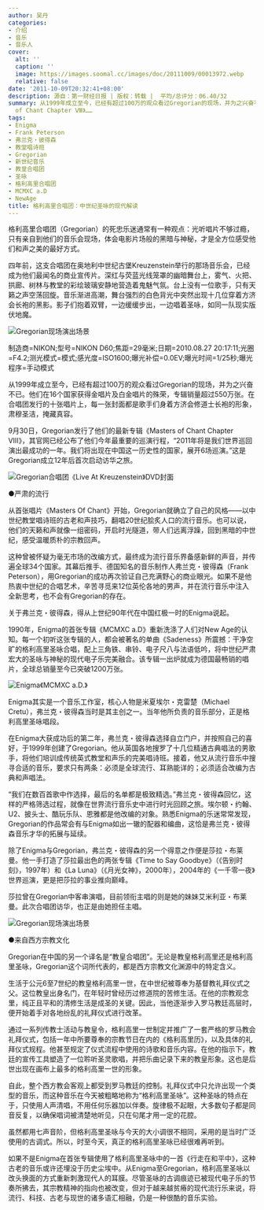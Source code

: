 ```yaml
---
author: 吴丹
categories:
- 介绍
- 音乐
- 音乐人
cover:
  alt: ''
  caption: ''
  image: https://images.soomal.cc/images/doc/20111009/00013972.webp
  relative: false
date: '2011-10-09T20:32:41+08:00'
description: 源自：第一财经日报 | 版权：转载 |  平均/总评分：06.40/32
summary: 从1999年成立至今，已经有超过100万的观众看过Gregorian的现场，并为之兴奋不已。他们在16个国家获得金唱片及白金唱片的殊荣，专辑销量超过550万张。在合唱团发行的十张唱片上，每一张封面都是歌手们身着方济会修道士长袍的形象，肃穆圣洁，掩藏真容。9月30日，Gregorian发行了他们的最新专辑《Masters
  of Chant Chapter Ⅷ》……
tags:
- Enigma
- Frank Peterson
- 弗兰克・彼得森
- 教堂唱诗班
- Gregorian
- 新世纪音乐
- 教皇合唱团
- 圣咏
- 格利高里合唱团
- MCMXC a.D
- NewAge
title: 格利高里合唱团：中世纪圣咏的现代解读
---
```


格利高里合唱团（Gregorian）的死忠乐迷通常有一种观点：光听唱片不够过瘾，只有亲自到他们的音乐会现场，体会电影片场般的黑暗与神秘，才是全方位感受他们和声之美的最好方式。

四年前，这支合唱团在奥地利中世纪古堡Kreuzenstein举行的那场音乐会，已经成为他们最闻名的商业宣传片。深红与荧蓝光线笼罩的幽暗舞台上，雾气、火把、拱廊、树林与教堂的彩绘玻璃安静地营造着鬼魅气氛。台上没有一位歌手，只有天籁之声空荡回旋。音乐渐进高潮，舞台强烈的白色背光中突然出现十几位穿着方济会长袍的黑影。影子们抱着双臂，一边缓缓步出，一边唱着圣咏，如同一队现实版伏地魔。

![Gregorian现场演出场景](https://images.soomal.cc/images/doc/20111009/00013973.webp)

制造商=NIKON;型号=NIKON D60;焦距=29毫米;日期=2010.08.27 20:17:11;光圈=F4.2;测光模式=模式;感光度=ISO1600;曝光补偿=0.0EV;曝光时间=1/25秒;曝光程序=手动模式



从1999年成立至今，已经有超过100万的观众看过Gregorian的现场，并为之兴奋不已。他们在16个国家获得金唱片及白金唱片的殊荣，专辑销量超过550万张。在合唱团发行的十张唱片上，每一张封面都是歌手们身着方济会修道士长袍的形象，肃穆圣洁，掩藏真容。

9月30日，Gregorian发行了他们的最新专辑《Masters of Chant Chapter Ⅷ》，其官网已经公布了他们今年最重要的巡演行程，“2011年将是我们世界巡回演出最成功的一年。我们将出现在中国这一历史性的国家，展开6场巡演。”这是Gregorian成立12年后首次启动访华之旅。

![Gregorian合唱团《Live At Kreuzenstein》DVD封面](https://images.soomal.cc/images/doc/20111009/00013972.webp)





●严肃的流行

从首张唱片《Masters Of Chant》开始，Gregorian就确立了自己的风格――以中世纪教堂唱诗班的古老和声技巧，翻唱20世纪脍炙人口的流行音乐。也可以说，他们的天籁和声就像一组密码，开启时光隧道，带人们远离浮躁，回到黑暗的中世纪，感受温暖质朴的宗教回声。

这种曾被怀疑为毫无市场的改编方式，最终成为流行音乐界备感新鲜的声音，并传遍全球34个国家。其幕后推手、德国知名的音乐制作人弗兰克・彼得森（Frank Peterson），用Gregorian的成功再次验证自己充满野心的商业眼光。如果不是他热衷中世纪的合唱艺术，辛苦寻觅来12位英伦各地的男声，并在流行音乐中注入全新思考，也不会有Gregorian的存在。

关于弗兰克・彼得森，得从上世纪90年代在中国红极一时的Enigma说起。

1990年，Enigma的首张专辑《MCMXC a.D》重新洗涤了人们对New Age的认知。每一个初听这张专辑的人，都会被著名的单曲《Sadeness》所震撼：干净空旷的格利高里圣咏合唱，配上三角铁、串铃、电子尺八与法语低吟，将中世纪严肃宏大的圣咏与神秘的现代电子乐完美融合。该专辑一出炉就成为德国最畅销的唱片，全球总销量至今已突破1200万张。

![Enigma《MCMXC a.D.》](https://images.soomal.cc/images/doc/20090414/00000127.webp)





Enigma其实是一个音乐工作室，核心人物是米夏埃尔・克雷楚（Michael Cretu），弗兰克・彼得森当时是其主创之一。当年他所负责的音乐部分，正是格利高里圣咏唱段。

在Enigma大获成功后的第二年，弗兰克・彼得森选择自立门户，并按照自己的喜好，于1999年创建了Gregorian。他从英国各地搜罗了十几位精通古典唱法的男歌手，将他们培训成传统英式教堂和声乐的完美唱诗班。接着，他又从流行音乐中搜寻合适的音乐，要求只有两条：必须是全球流行、耳熟能详的；必须适合改编为古典和声唱法。

“我们在数百首歌中作选择，最后的名单都是极致精选。”弗兰克・彼得森回忆，这样的严格筛选过程，就像在世界流行音乐史中进行时光回顾之旅。埃尔顿・约翰、U2、披头士、酷玩乐队、恩雅都是他改编的对象。熟悉Enigma的乐迷常常发现，Gregorian的作品常会有与Enigma如出一辙的配器和编曲，这恰是弗兰克・彼得森音乐才华的拓展与延续。

除了Enigma与Gregorian，弗兰克・彼得森的另一个得意之作便是莎拉・布莱曼。他一手打造了莎拉最出色的两张专辑《Time to Say Goodbye》（《告别时刻》，1997年）和《La Luna》（《月光女神》，2000年），2004年的《一千零一夜》世界巡演，更是把莎拉的事业推向巅峰。

莎拉曾在Gregorian中客串演唱，目前领衔主唱的则是她的妹妹艾米利亚・布莱曼。此次合唱团访华，也正是由她担任主唱。

![Gregorian现场演出场景](https://images.soomal.cc/images/doc/20111009/00013974.webp)





●来自西方宗教文化

Gregorian在中国的另一个译名是“教皇合唱团”。无论是教皇格利高里还是格利高里圣咏，Gregorian这个词所代表的，都是西方宗教文化渊源中的特定含义。

生活于公元6至7世纪的教皇格利高里一世，在中世纪被尊奉为基督教礼拜仪式之父。这位教皇出身名门，在年轻时曾经历过修道院的苦修生活。在他的宗教观念里，纯正且平和的清修生活是成圣的关键。因此，当他逐渐步入罗马教廷高层时，便开始着手对各地纷乱的礼拜仪式进行改革。

通过一系列传教士活动与教皇令，格利高里一世制定并推广了一套严格的罗马教会礼拜仪式，包括一年中所要尊奉的宗教节日在内的《格利高里历》，以及具体的礼拜仪式规程。他甚至规定了仪式流程中使用的诗歌和音乐内容。在他的指示下，教廷的宣传工具塑造了一位聆听圣灵歌唱，并把乐曲记录下来的教皇形象。这也是后世出现在画布上最多的格利高里一世的形象。

自此，整个西方教会客观上都受到罗马教廷的控制。礼拜仪式中只允许出现一个类型的音乐，而这种音乐在今天被粗略地称为“格利高里圣咏”。这种圣咏的特点在于，只使用人声清唱，不用任何乐器加以伴奏。旋律极不起眼，大多数句子都是同音反复，以确保唱词被清楚地听见，只在句尾才用一定的花腔。

虽然都用七声音阶，但格利高里圣咏与今天的大小调很不相同，采用的是当时广泛使用的古调式。所以，时至今天，真正的格利高里圣咏已经很难再听到。

如果不是Enigma在首张专辑使用了格利高里圣咏中的一首《行走在和平中》，这种古老的音乐或许还埋没于历史尘埃中。从Enigma至Gregorian，格利高里圣咏以改头换面的方式重新刺激现代人的耳膜。尽管圣咏的古调痕迹已被现代电子乐的节奏所拂去，其宗教精神的指向也被改变，但对于越来越贫瘠的现代流行乐来说，将流行、科技、古老与现世的诸多语汇相融，仍是一种很酷的音乐实验。